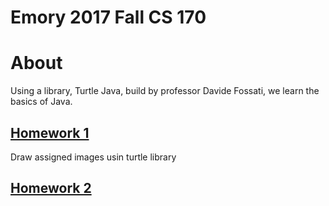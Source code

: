 # Emory 2017 Fall CS 170
# About
Using a library, Turtle Java, build by professor Davide Fossati, we learn the basics of Java.

## [Homework 1](../master/hw1%20turtles)
Draw assigned images usin turtle library

## [Homework 2](../master/hw2)

